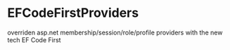 EFCodeFirstProviders
====================

overriden asp.net membership/session/role/profile providers with the new tech EF Code First
